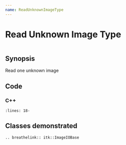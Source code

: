 ```yaml
---
name: ReadUnknownImageType
---
```


# Read Unknown Image Type

```{index} single: ImageIOBase
```

## Synopsis

Read one unknown image

## Code

### C++

```{literalinclude} Code.cxx
:lines: 18-
```

## Classes demonstrated

```{eval-rst}
.. breathelink:: itk::ImageIOBase
```
